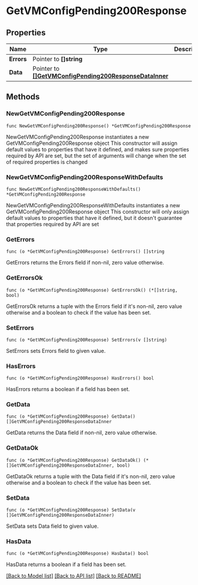 # GetVMConfigPending200Response

## Properties

Name | Type | Description | Notes
------------ | ------------- | ------------- | -------------
**Errors** | Pointer to **[]string** |  | [optional] 
**Data** | Pointer to [**[]GetVMConfigPending200ResponseDataInner**](GetVMConfigPending200ResponseDataInner.md) |  | [optional] 

## Methods

### NewGetVMConfigPending200Response

`func NewGetVMConfigPending200Response() *GetVMConfigPending200Response`

NewGetVMConfigPending200Response instantiates a new GetVMConfigPending200Response object
This constructor will assign default values to properties that have it defined,
and makes sure properties required by API are set, but the set of arguments
will change when the set of required properties is changed

### NewGetVMConfigPending200ResponseWithDefaults

`func NewGetVMConfigPending200ResponseWithDefaults() *GetVMConfigPending200Response`

NewGetVMConfigPending200ResponseWithDefaults instantiates a new GetVMConfigPending200Response object
This constructor will only assign default values to properties that have it defined,
but it doesn't guarantee that properties required by API are set

### GetErrors

`func (o *GetVMConfigPending200Response) GetErrors() []string`

GetErrors returns the Errors field if non-nil, zero value otherwise.

### GetErrorsOk

`func (o *GetVMConfigPending200Response) GetErrorsOk() (*[]string, bool)`

GetErrorsOk returns a tuple with the Errors field if it's non-nil, zero value otherwise
and a boolean to check if the value has been set.

### SetErrors

`func (o *GetVMConfigPending200Response) SetErrors(v []string)`

SetErrors sets Errors field to given value.

### HasErrors

`func (o *GetVMConfigPending200Response) HasErrors() bool`

HasErrors returns a boolean if a field has been set.

### GetData

`func (o *GetVMConfigPending200Response) GetData() []GetVMConfigPending200ResponseDataInner`

GetData returns the Data field if non-nil, zero value otherwise.

### GetDataOk

`func (o *GetVMConfigPending200Response) GetDataOk() (*[]GetVMConfigPending200ResponseDataInner, bool)`

GetDataOk returns a tuple with the Data field if it's non-nil, zero value otherwise
and a boolean to check if the value has been set.

### SetData

`func (o *GetVMConfigPending200Response) SetData(v []GetVMConfigPending200ResponseDataInner)`

SetData sets Data field to given value.

### HasData

`func (o *GetVMConfigPending200Response) HasData() bool`

HasData returns a boolean if a field has been set.


[[Back to Model list]](../README.md#documentation-for-models) [[Back to API list]](../README.md#documentation-for-api-endpoints) [[Back to README]](../README.md)


